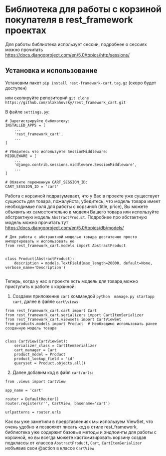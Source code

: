 # Библиотека для работы с корзиной покупателя в rest_framework проектах
Для работы библиотека использует сессии, подробнее о сессиях можно прочитать <https://docs.djangoproject.com/en/5.0/topics/http/sessions/>

## Установка и использование
Установим пакет
`pip install rest-framework-cart.tag.gz` (скоро будет доступен)

или скопируйте репозиторий `git clone https://github.com/alxkahovsky/rest_framework_cart.git`

В файле `settings.py`:

```
# Зарегистрируйте библиотеку:
INSTALLED_APPS = [
    ...
    'rest_framework_cart',
    ...
]

# Убедитесь что используетe SessionMiddleware:
MIDDLEWARE = [
    ...
    'django.contrib.sessions.middleware.SessionMiddleware',
    ...
]

# Обявите переменную CART_SESSION_ID:
CART_SESSION_ID = 'cart'
```
Работа с корзиной подразумевает, что у Вас в проекте уже существует сущность для товара, пожалуйста, убедитесь, что модель товара имеет необходимые поля для работы с корзиной (title, price), Вы можете объявить их самостоятельно в модели Вашего товара или используйте абстрактную модель `AbstractProduct`. Подробнее про абстактную модель можно прочитать тут <https://docs.djangoproject.com/en/5.0/topics/db/models/>
```
# Для работы с абстрактной моделью товара достаточно просто импортировать и использовать ее
from rest_framework_cart.models import AbstractProduct


class Product(AbstractProduct):
    description = models.TextField(max_length=20000, default=None, verbose_name='Description')
    
```
Теперь, когда у нас в проекте есть модель для товара,можно приступить к работе с корзиной:

1. Создаем приложение `cart` коммандой `python  manage.py startapp cart`,
далее в файле `cart\views`:

```
from rest_framework_cart.cart import Cart
from rest_framework_cart.serializers import CartItemSerializer
from rest_framework_cart.viewsets import CartViewSet
from products.models import Product  # Необходимо использовать ранее созданную модель товара


class CartView(CartViewSet):
    serializer_class = CartItemSerializer
    cart_manager = Cart
    product_model = Product
    product_lookup_field = 'id'
    queryset = Product.objects.all()
```

2. Далее добавим код в файл `cart/urls`:

```from rest_framework.routers import DefaultRouter
from .views import CartView

app_name = 'cart'

router = DefaultRouter()
router.register(r'', CartView, basename='cart')

urlpatterns = router.urls
```
Как вы уже заметили в представлениях мы используем ViewSet, что очень удобно и позволяет писать код в стиле rest_framework, библиотека уже содержит базовые методы и эндпоинты для работы с корзиной, но вы всегда можете кастомизировать корзину создав подклассы от классов `AbstractProduct`, `Cart`, `CartItemSerializer` иобъявив свои @action в классе `CartView`


